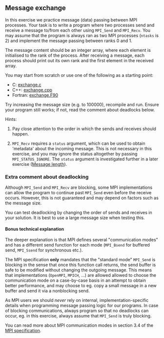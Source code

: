 ## Message exchange

In this exercise we practice message (data) passing between MPI processes.
Your task is to write a program where two processes send and receive a message to/from
each other using `MPI_Send` and `MPI_Recv`. You may assume that the program
is always ran as two MPI processes (`ntasks` is 2) and implement the message
passing between ranks 0 and 1.

The message content should be an integer array, where each element is
initialised to the rank of the process. After receiving a message, each
process should print out its own rank and the first element in the received array.

You may start from scratch or use one of the following as a starting point:

- C: [exchange.c](exchange.c)
- C++: [exchange.cpp](exchange.cpp)
- Fortran: [exchange.F90](exchange.F90)

Try increasing the message size (e.g. to 100000), recompile and run. Ensure your program still works;
if not, read the comment about deadlocks below.

Hints:

1. Pay close attention to the order in which the sends and receives should happen.

2. `MPI_Recv` requires a `status` argument, which can be used to obtain 'metadata'
about the incoming message. This is not necessary in this exercise,
and you may ignore the status altogether by passing `MPI_STATUS_IGNORE`.
The `status` argument is investigated further in a later exercise ([Message length](../message-length/)).


### Extra comment about deadlocking

Although `MPI_Send` and `MPI_Recv` are blocking, some MPI implementations
can allow the program to continue past `MPI_Send` even before the receive occurs.
However, this is not guaranteed and may depend on factors such as the message size.

You can test deadlocking by changing the order of sends and receives in your solution.
It is best to use a large message size when testing this.

#### Bonus technical explanation

The deeper explanation is that MPI defines several "communication modes" and has a different
send function for each mode (`MPI_Bsend` for buffered send, `MPI_Ssend` for synchronous etc.).

The MPI specification **only** mandates that the "standard mode" `MPI_Send` is blocking
in the sense that once this function call returns, the send buffer is safe to be modified
without changing the outgoing message. This means that implementations (`OpenMPI`, `MPICH`, ...)
are allowed allowed to choose the communication mode
on a case-by-case basis in an attempt to obtain better performance, and may choose to
eg. copy a small message in a new buffer and send it via a nonblocking send.

As MPI users we should *never* rely on internal, implementation-specific details
when programming message passing logic for our programs. In case of blocking communications,
always program so that no deadlocks can occur, eg. in this exercise, always assume that `MPI_Send` is truly blocking.

You can read more about MPI communication modes in section 3.4 of the [MPI specification](https://www.mpi-forum.org/docs/mpi-4.1/mpi41-report.pdf).
